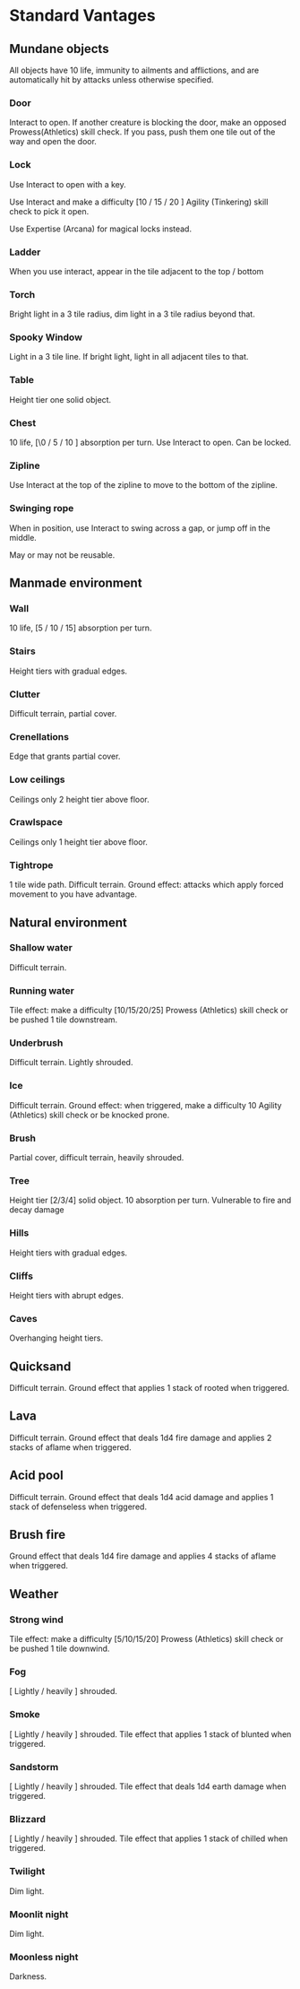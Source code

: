 # Standard Vantages

## Mundane objects

All objects have 10 life, immunity to ailments and afflictions, and are automatically hit by attacks unless otherwise specified.

### Door

Interact to open. If another creature is blocking the door, make an opposed Prowess(Athletics) skill check.
If you pass, push them one tile out of the way and open the door.

### Lock

Use Interact to open with a key.

Use Interact and make a difficulty \[10 / 15 / 20 \] Agility (Tinkering) skill check to pick it open.

Use Expertise (Arcana) for magical locks instead.

### Ladder

When you use interact, appear in the tile adjacent to the top / bottom

### Torch

Bright light in a 3 tile radius, dim light in a 3 tile radius beyond that.

### Spooky Window

Light in a 3 tile line. If bright light, light in all adjacent tiles to that.

### Table

Height tier one solid object.

### Chest

10 life, [\0 / 5 / 10 \] absorption per turn. Use Interact to open. Can be locked.

### Zipline

Use Interact at the top of the zipline to move to the bottom of the zipline.

### Swinging rope

When in position, use Interact to swing across a gap, or jump off in the middle.

May or may not be reusable.

## Manmade environment

### Wall

10 life, \[5 / 10 / 15\] absorption per turn.

### Stairs

Height tiers with gradual edges.

### Clutter

Difficult terrain, partial cover.

### Crenellations

Edge that grants partial cover.

### Low ceilings

Ceilings only 2 height tier above floor.

### Crawlspace

Ceilings only 1 height tier above floor.

### Tightrope

1 tile wide path. Difficult terrain. Ground effect: attacks which apply forced movement to you have advantage.

## Natural environment

### Shallow water

Difficult terrain.

### Running water

Tile effect: make a difficulty \[10/15/20/25\] Prowess (Athletics) skill check or be pushed 1 tile downstream.

### Underbrush

Difficult terrain. Lightly shrouded.

### Ice

Difficult terrain. Ground effect: when triggered, make a difficulty 10 Agility (Athletics) skill check or be knocked prone.

### Brush

Partial cover, difficult terrain, heavily shrouded.

### Tree

Height tier [2/3/4] solid object. 10 absorption per turn. Vulnerable to fire and decay damage

### Hills

Height tiers with gradual edges.

### Cliffs

Height tiers with abrupt edges.

### Caves

Overhanging height tiers.

## Quicksand

Difficult terrain. Ground effect that applies 1 stack of rooted when triggered.

## Lava

Difficult terrain. Ground effect that deals 1d4 fire damage and applies 2 stacks of aflame when triggered.

## Acid pool

Difficult terrain. Ground effect that deals 1d4 acid damage and applies 1 stack of defenseless when triggered.

## Brush fire

Ground effect that deals 1d4 fire damage and applies 4 stacks of aflame when triggered.

## Weather

### Strong wind

Tile effect: make a difficulty \[5/10/15/20\] Prowess (Athletics) skill check or be pushed 1 tile downwind.

### Fog

\[ Lightly / heavily \] shrouded.

### Smoke

\[ Lightly / heavily \] shrouded. Tile effect that applies 1 stack of blunted when triggered.

### Sandstorm

\[ Lightly / heavily \] shrouded. Tile effect that deals 1d4 earth damage when triggered.

### Blizzard

\[ Lightly / heavily \] shrouded. Tile effect that applies 1 stack of chilled when triggered.

### Twilight

Dim light.

### Moonlit night

Dim light.

### Moonless night

Darkness.
